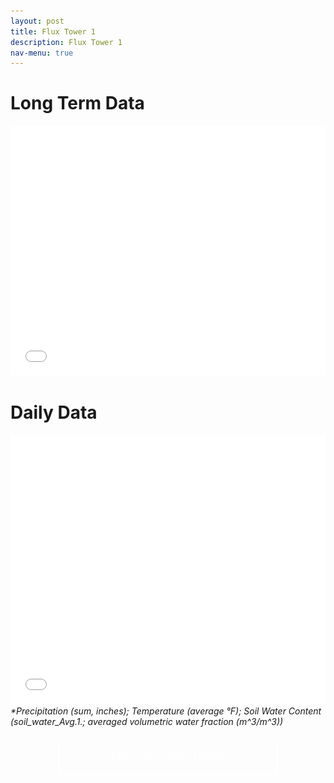 ```yaml
---
layout: post
title: Flux Tower 1
description: Flux Tower 1
nav-menu: true
---
```





<html>
<head>
  <style>
    .grid-container {
      display: grid;
      grid-template-columns: repeat(auto-fit, minmax(250px, 1fr)); /* Make the grid responsive */
      grid-gap: 1em;
    }
    
   .grid-container {
      display: grid;
      grid-template-columns: repeat(auto-fit, minmax(250px, 1fr)); /* Make the grid responsive */
      grid-gap: 1em;
    }
    
    .grid-item {
      position: relative;
      padding-top: 100%; /* Maintain the aspect ratio */
      overflow: hidden;
      border: none; /* Ensure no borders are added to the grid item */
    }

    .grid-item a {
      position: absolute;
      top: 0;
      left: 0;
      right: 0;
      bottom: 0;
      text-decoration: none;
      color: white;
      display: flex;
      align-items: center;
      justify-content: center;
      background: rgba(0,0,0,0.7); /* Add a semi-transparent overlay */
      border: none; /* Ensure no borders are added to the link */
    }

    .grid-item img {
      position: absolute;
      top: 0;
      left: 0;
      width: 100%;
      height: 100%;
      object-fit: cover;
      border: none; /* Ensure no borders are added to the image */
      outline: none; /* Ensure no outlines are added to the image */
    }

    .grid-item span {
      font-size: 2rem; /* Adjust the font size */
      text-shadow: 2px 2px 4px rgba(0,0,0,0.5); /* Add a text shadow for better visibility */
      z-index: 2;
      font-weight: bold; /* Make the text bolder */
    }

    /* Larger and bolder text for desktop */
    @media (min-width: 768px) {
      .grid-item span {
        font-size: 3rem;
        font-weight: 900;
      }
      .collapsible {
    background-color: transparent;
    color: white;
    text-align: center;
    padding: 15px;
    border: 2px solid white;
    font-size: 20px;
    display: flex; /* Change from block to flex */
    justify-content: center; /* Center content horizontally */
    align-items: center; /* Center content vertically */
    margin: 20px auto;
    cursor: pointer;
    transition: background-color 0.5s, color 0.5s, border-color 0.5s; /* Added transition for border color */
    width: 70%; /* Adjust as needed */
    }
    .collapsible:hover {
    color: gray;
    border-color: gray; /* Border color changes to gray on hover */
    }

    /* This is for hiding and showing the content when the button is clicked */
    .content {
    display: none;
    



  </style>
</head>
<body>
  <h1>Long Term Data</h1>
  <div class="container">
    <div class="html-object">
      <!-- Here's where you add the iframe to embed the Plotly graph -->
      <iframe width="100%" height="400" frameborder="0" scrolling="no" src="longterm_plots/longterm_daily_plotly_fluxtower1.html">
      </iframe>
    </div>
  </div> 
  <h1>Daily Data</h1>
  <div class="container">
    <div class="html-object">
      <!-- Here's where you add the iframe to embed the Plotly graph -->
      <iframe width="100%" height="430" frameborder="0" scrolling="no" src="longterm_plots/datatable_daily_fluxtower1.html">
      </iframe>
    </div>
  </div>
      <i>*Precipitation (sum, inches); Temperature (average °F); Soil Water Content (soil_water_Avg.1.; averaged volumetric water fraction (m^3/m^3))</i>



<button class="collapsible">More Technical Data</button>
<div class="content">
<h1>Long Term Data</h1>
  
  <div class="container">
    <div class="html-object">
      <!-- Here's where you add the iframe to embed the Plotly graph -->
      <iframe width="100%" height="800" frameborder="0" scrolling="no" src="longterm_plots/longterm_plotly_fluxtower1.html">
      </iframe>
    </div>
  </div>

  
  <h4><i>*Click your variable of interest</i></h4>


  <h2>Individual Daily Plots</h2>

<!-- Wrapped the grid items for images in two rows inside a single .grid-container div -->
<div class="grid-container">
  <!-- First Row -->
  <div class="grid-item">
    <a href="https://kesondrakey.github.io/fluxtower1/precip">
      <img src="images/precip.jpeg" alt="Precipitation">
      <span>Precipitation</span>
    </a>
  </div>
  <div class="grid-item">
    <a href="https://kesondrakey.github.io/fluxtower1/temp">
      <img src="images/temp.jpeg" alt="Temperature">
      <span>Temperature</span>
    </a>
  </div>
  <div class="grid-item">
    <a href="https://kesondrakey.github.io/fluxtower1/wind">
      <img src="images/wind.jpeg" alt="Wind">
      <span>Wind</span>
    </a>
  </div>

  <!-- Second Row -->
  <div class="grid-item">
    <a href="https://kesondrakey.github.io/fluxtower1/soil">
      <img src="images/soil.jpeg" alt="Soil">
      <span>Soil</span>
    </a>
  </div>
  <div class="grid-item">
    <a href="https://kesondrakey.github.io/fluxtower1/battery">
      <img src="images/battery.jpeg" alt="Battery">
      <span>Battery</span>
    </a>
  </div>
  <div class="grid-item">
    <a href="https://kesondrakey.github.io/fluxtower1/other">
      <img src="images/other.jpeg" alt="Other">
      <span>Other</span>
    </a>
  </div>
</div>





</div>
<script>
    var coll = document.getElementsByClassName("collapsible");
    var i;

    for (i = 0; i < coll.length; i++) {
        coll[i].addEventListener("click", function() {
            this.classList.toggle("active");
            var content = this.nextElementSibling;
            if (content.style.display === "block") {
                content.style.display = "none";
            } else {
                content.style.display = "block";
            }
        });
    }
</script>



    
</body>
</html>
